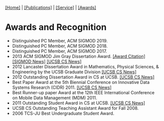 [[Home]](index.html) | [[Publications]](publications.html) | [[Service]](service.html) | [[Awards]](awards.html)

# Awards and Recognition

* Distinguished PC Member, ACM SIGMOD 2019.
* Distinguished PC Member, ACM SIGMOD 2018.
* Distinguished PC Member, ACM SIGMOD 2017.
* 2013 ACM SIGMOD Jim Gray Dissertation Award. [[Award Citation]](http://www.sigmod.org/sigmod-awards/citations/2013-sigmod-jim-gray-doctoral-dissertation-award) [[SIGMOD News]](http://www.sigmod.org/all-news/2013-sigmod-jim-gray-doctoral-dissertation-award) [[UCSB CS News]](http://www.cs.ucsb.edu/news/1134)
* 2012 Lancaster Dissertation Award in Mathematics, Physical Sciences, & Engineering by the UCSB Graduate Division [[UCSB CS News]](http://www.cs.ucsb.edu/news/1179)
* 2012 Outstanding Dissertation Award in CS at UCSB. [[UCSB CS News]](http://www.cs.ucsb.edu/news/1173)
* Best Paper Award at the 5th Biennial Conference on Innovative Data Systems Research (CIDR) 2011. [[UCSB CS News]](http://www.cs.ucsb.edu/news/1228)
* Best Runner-up paper Award at the 12th IEEE International Conference on Mobile Data Management (MDM) 2011.
* 2011 Outstanding Student Award in CS at UCSB. [[UCSB CS News]](http://www.cs.ucsb.edu/news/1212)
* UCSB CS Outstanding Teaching Assistant Award for Fall 2008.
* 2006 TCS-JU Best Undergraduate Student Award.
